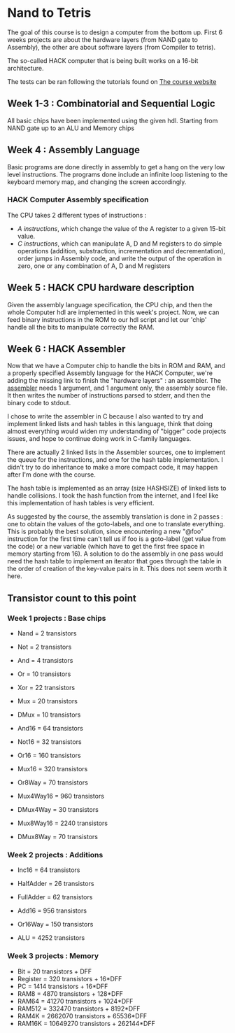 # Nand to Tetris
The goal of this course is to design a computer from the bottom up.
First 6 weeks projects are about the hardware layers (from NAND gate
to Assembly), the other are about software layers (from Compiler
to tetris).

The so-called HACK computer that is being built works on a 16-bit
architecture.

The tests can be ran following the tutorials found on [The course website](http://nand2tetris.org/software.php)

## Week 1-3 : Combinatorial and Sequential Logic
All basic chips have been implemented using the given hdl. Starting from NAND gate up to
an ALU and Memory chips

## Week 4 : Assembly Language
Basic programs are done directly in assembly to get a hang on the very low level instructions.
The programs done include an infinite loop listening to the keyboard memory map, and changing the
screen accordingly.
### HACK Computer Assembly specification
The CPU takes 2 different types of instructions :
- *A instructions*, which change the value of the A register to a given 15-bit value.
- *C instructions*, which can manipulate A, D and M registers to do simple operations (addition,
substraction, incrementation and decrementation), order jumps in Assembly code, and write the
output of the operation in zero, one or any combination of A, D and M registers

## Week 5 : HACK CPU hardware description
Given the assembly language specification, the CPU chip, and then the whole Computer hdl are
implemented in this week's project. Now, we can feed binary instructions in the ROM to our
hdl script and let our 'chip' handle all the bits to manipulate correctly the RAM.

## Week 6 : HACK Assembler
Now that we have a Computer chip to handle the bits in ROM and RAM, and a properly specified
Assembly language for the HACK Computer, we're adding the missing link to finish the "hardware
layers" : an assembler. The [assembler](projects/06/HackAssembler) needs 1 argument, and 1 argument only, the assembly
source file. It then writes the number of instructions parsed to stderr, and then the binary
code to stdout.

I chose to write the assembler in C because I also wanted to try and implement linked lists
and hash tables in this language, think that doing almost everything would widen my
understanding of "bigger" code projects issues, and hope to continue doing work in
C-family languages.

There are actually 2 linked lists in the Assembler sources, one to implement the queue for
the instructions, and one for the hash table implementation. I didn't try to do inheritance to
make a more compact code, it may happen after I'm done with the course.

The hash table is implemented as an array (size HASHSIZE) of linked lists to handle
collisions. I took the hash function from the internet, and I feel like this implementation
of hash tables is very efficient.

As suggested by the course, the assembly translation is done in 2 passes : one to obtain
the values of the goto-labels, and one to translate everything. This is probably the best
solution, since encountering a new "@foo" instruction for the first time can't tell us if
foo is a goto-label (get value from the code) or a new variable (which have to get the
first free space in memory starting from 16). 
A solution to do the assembly in one pass would need the hash table to implement an iterator
that goes through the table in the order of creation of the key-value pairs in it. This does
not seem worth it here.

## Transistor count to this point
### Week 1 projects : Base chips
- Nand = 2 transistors
- Not = 2 transistors
- And = 4 transistors
- Or = 10 transistors
- Xor = 22 transistors

- Mux = 20 transistors
- DMux = 10 transistors

- And16 = 64 transistors
- Not16 = 32 transistors
- Or16 = 160 transistors
- Mux16 = 320 transistors

- Or8Way = 70 transistors
- Mux4Way16 = 960 transistors
- DMux4Way = 30 transistors
- Mux8Way16 = 2240 transistors
- DMux8Way = 70 transistors

### Week 2 projects : Additions
- Inc16 = 64 transistors
- HalfAdder = 26 transistors
- FullAdder = 62 transistors

- Add16 = 956 transistors

- Or16Way = 150 transistors
- ALU = 4252 transistors

### Week 3 projects : Memory
- Bit = 20 transistors + DFF
- Register = 320 transistors + 16\*DFF
- PC = 1414 transistors + 16\*DFF
- RAM8 = 4870 transistors + 128\*DFF
- RAM64 = 41270 transistors + 1024\*DFF
- RAM512 = 332470 transistors + 8192\*DFF
- RAM4K = 2662070 transistors + 65536\*DFF
- RAM16K = 10649270 transistors + 262144\*DFF
